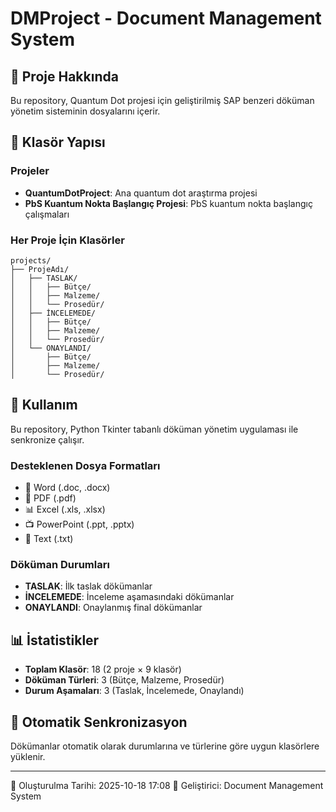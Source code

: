 # DMProject - Document Management System

## 🎯 Proje Hakkında
Bu repository, Quantum Dot projesi için geliştirilmiş SAP benzeri döküman yönetim sisteminin dosyalarını içerir.

## 📁 Klasör Yapısı

### Projeler
- **QuantumDotProject**: Ana quantum dot araştırma projesi
- **PbS Kuantum Nokta Başlangıç Projesi**: PbS kuantum nokta başlangıç çalışmaları

### Her Proje İçin Klasörler
```
projects/
├── ProjeAdı/
│   ├── TASLAK/
│   │   ├── Bütçe/
│   │   ├── Malzeme/
│   │   └── Prosedür/
│   ├── İNCELEMEDE/
│   │   ├── Bütçe/
│   │   ├── Malzeme/
│   │   └── Prosedür/
│   └── ONAYLANDI/
│       ├── Bütçe/
│       ├── Malzeme/
│       └── Prosedür/
```

## 🚀 Kullanım
Bu repository, Python Tkinter tabanlı döküman yönetim uygulaması ile senkronize çalışır.

### Desteklenen Dosya Formatları
- 📝 Word (.doc, .docx)
- 📄 PDF (.pdf)  
- 📊 Excel (.xls, .xlsx)
- 📺 PowerPoint (.ppt, .pptx)
- 📄 Text (.txt)

### Döküman Durumları
- **TASLAK**: İlk taslak dökümanlar
- **İNCELEMEDE**: İnceleme aşamasındaki dökümanlar  
- **ONAYLANDI**: Onaylanmış final dökümanlar

## 📊 İstatistikler
- **Toplam Klasör**: 18 (2 proje × 9 klasör)
- **Döküman Türleri**: 3 (Bütçe, Malzeme, Prosedür)
- **Durum Aşamaları**: 3 (Taslak, İncelemede, Onaylandı)

## 🔄 Otomatik Senkronizasyon
Dökümanlar otomatik olarak durumlarına ve türlerine göre uygun klasörlere yüklenir.

---
📅 Oluşturulma Tarihi: 2025-10-18 17:08
🔧 Geliştirici: Document Management System
